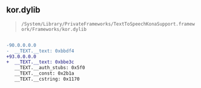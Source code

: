 ## kor.dylib

> `/System/Library/PrivateFrameworks/TextToSpeechKonaSupport.framework/Frameworks/kor.dylib`

```diff

-90.0.0.0.0
-  __TEXT.__text: 0xbbdf4
+93.0.0.0.0
+  __TEXT.__text: 0xbbe3c
   __TEXT.__auth_stubs: 0x5f0
   __TEXT.__const: 0x2b1a
   __TEXT.__cstring: 0x1170

```
